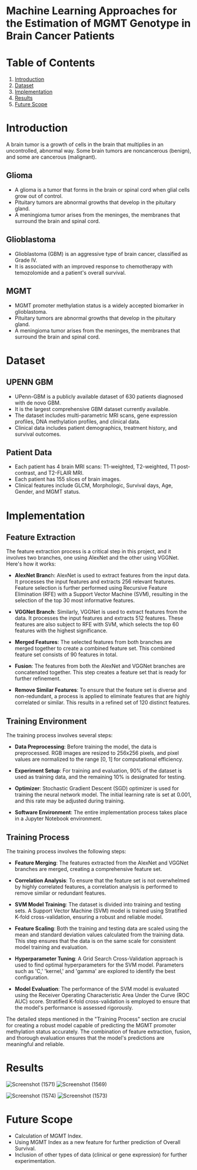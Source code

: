 # Machine Learning Approaches for the Estimation of MGMT Genotype in Brain Cancer Patients <br>

# Table of Contents
1. [Introduction](#Introduction)
2. [Dataset](#Dataset)
3. [Implementation](#Implementation)
4. [Results](#Results)
5. [Future Scope](#Future-Scope)

# Introduction
A brain tumor is a growth of cells in the brain that multiplies in an uncontrolled, abnormal way. Some brain tumors are noncancerous (benign), and some are cancerous (malignant).

## Glioma 
* A glioma is a tumor that forms in the brain or spinal cord when glial cells grow out of control.
* Pituitary tumors are abnormal growths that develop in the pituitary gland.
* A meningioma tumor arises from the meninges, the membranes that surround the brain and spinal cord.

## Glioblastoma
* Glioblastoma (GBM) is an aggressive type of brain cancer, classified as Grade IV.
* It is associated with an improved response to chemotherapy with temozolomide and a patient's overall survival.

## MGMT
* MGMT promoter methylation status is a widely accepted biomarker in glioblastoma.
* Pituitary tumors are abnormal growths that develop in the pituitary gland.
* A meningioma tumor arises from the meninges, the membranes that surround the brain and spinal cord.

# Dataset

## UPENN GBM
* UPenn-GBM is a publicly available dataset of 630 patients diagnosed with de novo GBM.
* It is the largest comprehensive GBM dataset currently available.
* The dataset includes multi-parametric MRI scans, gene expression profiles, DNA methylation profiles, and clinical data.
* Clinical data includes patient demographics, treatment history, and survival outcomes.

## Patient Data
* Each patient has 4 brain MRI scans: T1-weighted, T2-weighted, T1 post-contrast, and T2-FLAIR MRI.
* Each patient has 155 slices of brain images.
* Clinical features include GLCM, Morphologic, Survival days, Age, Gender, and MGMT status.

# Implementation
## Feature Extraction

The feature extraction process is a critical step in this project, and it involves two branches, one using AlexNet and the other using VGGNet. Here's how it works:

- **AlexNet Branc**h: AlexNet is used to extract features from the input data. It processes the input features and extracts 256 relevant features. Feature selection is further performed using Recursive Feature Elimination (RFE) with a Support Vector Machine (SVM), resulting in the selection of the top 30 most informative features.

- **VGGNet Branch**: Similarly, VGGNet is used to extract features from the data. It processes the input features and extracts 512 features. These features are also subject to RFE with SVM, which selects the top 60 features with the highest significance.

- **Merged Features**: The selected features from both branches are merged together to create a combined feature set. This combined feature set consists of 90 features in total.

- **Fusion**: The features from both the AlexNet and VGGNet branches are concatenated together. This step creates a feature set that is ready for further refinement.

- **Remove Similar Features**: To ensure that the feature set is diverse and non-redundant, a process is applied to eliminate features that are highly correlated or similar. This results in a refined set of 120 distinct features.

## Training Environment

The training process involves several steps:

* **Data Preprocessing**: Before training the model, the data is preprocessed. RGB images are resized to 256x256 pixels, and pixel values are normalized to the range [0, 1] for computational efficiency.

* **Experiment Setup**: For training and evaluation, 90% of the dataset is used as training data, and the remaining 10% is designated for testing.

* **Optimizer**: Stochastic Gradient Descent (SGD) optimizer is used for training the neural network model. The initial learning rate is set at 0.001, and this rate may be adjusted during training.

* **Software Environment**: The entire implementation process takes place in a Jupyter Notebook environment.

## Training Process

The training process involves the following steps:

* **Feature Merging**: The features extracted from the AlexNet and VGGNet branches are merged, creating a comprehensive feature set.

* **Correlation Analysis**: To ensure that the feature set is not overwhelmed by highly correlated features, a correlation analysis is performed to remove similar or redundant features.

* **SVM Model Training**: The dataset is divided into training and testing sets. A Support Vector Machine (SVM) model is trained using Stratified K-fold cross-validation, ensuring a robust and reliable model.

* **Feature Scaling**: Both the training and testing data are scaled using the mean and standard deviation values calculated from the training data. This step ensures that the data is on the same scale for consistent model training and evaluation.

* **Hyperparameter Tuning**: A Grid Search Cross-Validation approach is used to find optimal hyperparameters for the SVM model. Parameters such as 'C,' 'kernel,' and 'gamma' are explored to identify the best configuration.

* **Model Evaluation**: The performance of the SVM model is evaluated using the Receiver Operating Characteristic Area Under the Curve (ROC AUC) score. Stratified K-fold cross-validation is employed to ensure that the model's performance is assessed rigorously.

The detailed steps mentioned in the "Training Process" section are crucial for creating a robust model capable of predicting the MGMT promoter methylation status accurately. The combination of feature extraction, fusion, and thorough evaluation ensures that the model's predictions are meaningful and reliable.

# Results
![Screenshot (1571)](https://github.com/gelsonm/3D-BRAIN-MRI-DETECTION/assets/37416550/9bdd8543-0cec-4900-86a7-47dba593aeb9)
![Screenshot (1569)](https://github.com/gelsonm/3D-BRAIN-MRI-DETECTION/assets/37416550/efeca190-0397-4f89-ba56-d63d7adaaf24)

![Screenshot (1574)](https://github.com/gelsonm/3D-BRAIN-MRI-DETECTION/assets/37416550/53467858-5111-4445-b47b-a23a88faf2d3)
![Screenshot (1573)](https://github.com/gelsonm/3D-BRAIN-MRI-DETECTION/assets/37416550/5dfc21b2-eb88-4108-bca1-0fb25427eea9)



# Future Scope
* Calculation of MGMT Index.
* Using MGMT Index as a new feature for further prediction of Overall Survival.
* Inclusion of other types of data (clinical or gene expression) for further experimentation.
  
